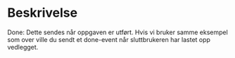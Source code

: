 # Beskrivelse

Done: Dette sendes når oppgaven er utført. Hvis vi bruker samme eksempel som over ville du sendt et done-event når sluttbrukeren har lastet opp vedlegget.

